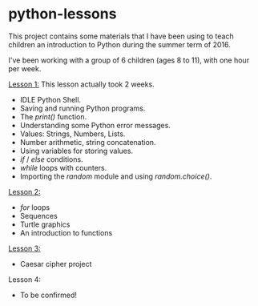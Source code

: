 # python-lessons
This project contains some materials that I have been using to teach children an introduction to Python during the summer term of 2016.

I've been working with a group of 6 children (ages 8 to 11), with one hour per week.

[Lesson 1:](lesson1)
This lesson actually took 2 weeks.
* IDLE Python Shell.
* Saving and running Python programs.
* The *print()* function.
* Understanding some Python error messages.
* Values: Strings, Numbers, Lists.
* Number arithmetic, string concatenation.
* Using variables for storing values.
* *if* / *else* conditions.
* *while* loops with counters.
* Importing the *random* module and using *random.choice()*.

[Lesson 2:](lesson2)
* *for* loops
* Sequences
* Turtle graphics
* An introduction to functions

[Lesson 3:](lesson3)
* Caesar cipher project

Lesson 4:
* To be confirmed!
